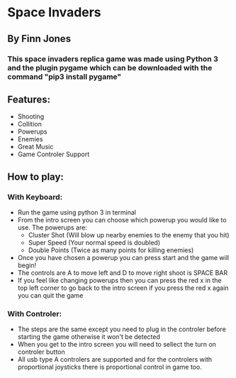 # Space Invaders
## By Finn Jones

### This space invaders replica game was made using Python 3 and the plugin pygame which can be downloaded with the command "pip3 install pygame"

## Features:
- Shooting
- Collition
- Powerups
- Enemies
- Great Music
- Game Controler Support

## How to play:
### With Keyboard:
- Run the game using python 3 in terminal
- From the intro screen you can choose which powerup you would like to use. The powerups are:
    - Cluster Shot (Will blow up nearby enemies to the enemy that you hit)
    - Super Speed (Your normal speed is doubled)
    - Double Points (Twice as many points for killing enemies)
- Once you have chosen a powerup you can press start and the game will begin!
- The controls are A to move left and D to move right shoot is SPACE BAR
- If you feel like changing powerups then you can press the red x in the top left corner to go back to the intro screen if you press the red x again you can quit the game

### With Controler:
- The steps are the same except you need to plug in the controler before starting the game otherwise it won't be detected
- When you get to the intro screen you will need to sellect the turn on controler button
- All usb type A controlers are supported and for the controlers with proportional joysticks there is proportional control in game too.


